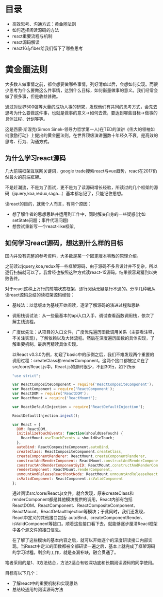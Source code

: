 # 目录
* 高效思考、沟通方式：黄金圈法则
* 如何选择阅读源码的方法
* react重要流程与机制
* react源码解读
* react16与fiber给我们留下了哪些思考

# 黄金圈法则
大多数人做事情之前，都会想要做哪些事情，列好清单以后，会想如何实现。而很少思考为什么要做这么件事情，达到什么目标，如何衡量做事的意义。我们经常会做了很多事，但是收益甚微。

通过对世界500强等大量的成功人事的研究，发现他们有共同的思考方式，会先去思考为什么要做这件事，也就是做事的意义->如何去做，要达到哪些目标->做事的具体过程、计划等等。

这是西蒙·斯涅克(Simon Sinek-领导力哲学第一人)在TED的演讲《伟大的领袖如何激励行动》上提出的黄金圈法则，在世界顶级演讲圈数十年经久不衰。是高效的思考、行为、沟通方式。

## 为什么学习react源码
几大前端框架互联网关键词，google trade搜索react与vue趋势，react在2017仍然最火的前端框架。

不是赶潮流，不是为了面试，更不是为了读源码增长经验，所读过的几个框架的源码（jquery,koa,redux,saga...）基本都忘记了，只能记住思想。

读react的目的，就我个人而言，有两个原因：

* 想了解作者的思想思路并运用到工作中，同时解决自身的一些疑惑(比如setState问题；事件代理问题)
* 想尝试重新写一个react-like框架。

## 如何学习react源码，想达到什么样的目标
国内并没有完整的参考资料，大多数是某一个固定版本零散的原理介绍。

之前读过jquery,koa,redux等一些框架源码，由于源码不多且设计并不复杂，所以逐行扫描就可以了。我曾经也按照这种方式读react-15源码，结果很容易猜到以失败告终。

对于react这种上万行的前端状态框架，逐行阅读无疑是行不通的。分享几种我从读react源码总结的读框架源码经验：

* 基线法：以低版本为基线开始阅读，逐渐了解源码的演进过程和思路
* 调用栈调试法：从一些最基本的api入口入手，调试查看函数调用栈，依次了解主线流程。
* 广度优先法：从项目的入口文件，广度优先遍历函数调用关系（主要看注释，不关注实现），了解依赖以及大体流程。然后在深度遍历函数的具体实现，了解重要机制。最后再精读具体实现。

  以React v0.3.0为例，初窥了basic中的示例之后，我们不难发现两个重要的调用过程：createClass和renderComponent。这两个接口都被定义在了src/core/React.js中，React.js的源码很少，不到30行，如下所示
  ```javascript
  "use strict";

  var ReactCompositeComponent = require('ReactCompositeComponent');
  var ReactComponent = require('ReactComponent');
  var ReactDOM = require('ReactDOM');
  var ReactMount = require('ReactMount');

  var ReactDefaultInjection = require('ReactDefaultInjection');

  ReactDefaultInjection.inject();

  var React = {
    DOM: ReactDOM,
    initializeTouchEvents: function(shouldUseTouch) {
      ReactMount.useTouchEvents = shouldUseTouch;
    },
    autoBind: ReactCompositeComponent.autoBind,
    createClass: ReactCompositeComponent.createClass,
    createComponentRenderer: ReactMount.createComponentRenderer,
    constructAndRenderComponent: ReactMount.constructAndRenderComponent,
    constructAndRenderComponentByID: ReactMount.constructAndRenderComponentByID,
    renderComponent: ReactMount.renderComponent,
    unmountAndReleaseReactRootNode: ReactMount.unmountAndReleaseReactRootNode,
    isValidComponent: ReactComponent.isValidComponent
  };
  ```
  通过阅读src/core/React.js文件，就会发现，原来createClass和renderComponent都是其他模块提供的调用，React内部有包括ReactDOM、ReactComponent、ReactCompositeComponent、ReactMount、ReactDefaultInjection等模块；于此同时，我们还发现，React中定义的其他接口包括: autoBind、createComponentRender、isValidComponent等接口。顺着这些接口看下去，就能够逐步厘清React框架中各个源文件的接口信息。

  在了解了这些模块的基本内容之后，就可以开始逐个的深度研读接口内部实现。当React中定义的函数都被全部研读一遍之后，基本上就完成了框架源码的学习过程。剩余的工作，就是查漏补缺，融会贯通了。

笔者采用的是1、3方法结合，方法2适合有较深功底和长期阅读源码的同学使用。

目标有以下几个：
* 了解react中的重要机制和实现思路
* 总结较通用的阅读源码方法
